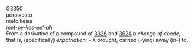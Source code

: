 G3350  
μετοικεσία  
metoikesia  
*met-oy-kes-ee‘-ah*  
From a derivative of a compound of [3326](g3326) and [3624](g3624) a
*change* *of* *abode*, that is, (specifically) *expatriation:* - X
brought, carried (-ying) away (in-) to.  
